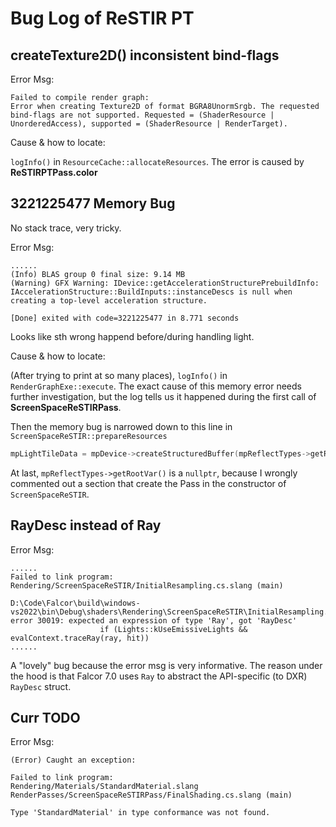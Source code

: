 # Bug Log of ReSTIR PT

## createTexture2D() inconsistent bind-flags

Error Msg:

```shell
Failed to compile render graph:
Error when creating Texture2D of format BGRA8UnormSrgb. The requested bind-flags are not supported. Requested = (ShaderResource | UnorderedAccess), supported = (ShaderResource | RenderTarget).
```

Cause & how to locate:

`logInfo()` in `ResourceCache::allocateResources`.
The error is caused by **ReSTIRPTPass.color**

## 3221225477 Memory Bug

No stack trace, very tricky.

Error Msg:

```shell
......
(Info) BLAS group 0 final size: 9.14 MB
(Warning) GFX Warning: IDevice::getAccelerationStructurePrebuildInfo: IAccelerationStructure::BuildInputs::instanceDescs is null when creating a top-level acceleration structure.

[Done] exited with code=3221225477 in 8.771 seconds
```

Looks like sth wrong happend before/during handling light.

Cause & how to locate:

(After trying to print at so many places), `logInfo()` in `RenderGraphExe::execute`.
The exact cause of this memory error needs further investigation, but the log
tells us it happened during the first call of **ScreenSpaceReSTIRPass**.

Then the memory bug is narrowed down to this line in `ScreenSpaceReSTIR::prepareResources`

```cpp
mpLightTileData = mpDevice->createStructuredBuffer(mpReflectTypes->getRootVar()["lightTileData"], elementCount);
```

At last, `mpReflectTypes->getRootVar()` is a `nullptr`, because I wrongly commented out a section that create the Pass
in the constructor of `ScreenSpaceReSTIR`.

## RayDesc instead of Ray

Error Msg:

```shell
......
Failed to link program:
Rendering/ScreenSpaceReSTIR/InitialResampling.cs.slang (main)

D:\Code\Falcor\build\windows-vs2022\bin\Debug\shaders\Rendering\ScreenSpaceReSTIR\InitialResampling.cs.slang(168): error 30019: expected an expression of type 'Ray', got 'RayDesc'
                    if (Lights::kUseEmissiveLights && evalContext.traceRay(ray, hit))
......
```

A "lovely" bug because the error msg is very informative. The reason under the hood is that Falcor 7.0 uses `Ray` to abstract the API-specific (to DXR) `RayDesc` struct.

## Curr TODO

Error Msg:

```shell
(Error) Caught an exception:

Failed to link program:
Rendering/Materials/StandardMaterial.slang RenderPasses/ScreenSpaceReSTIRPass/FinalShading.cs.slang (main)

Type 'StandardMaterial' in type conformance was not found.
```
